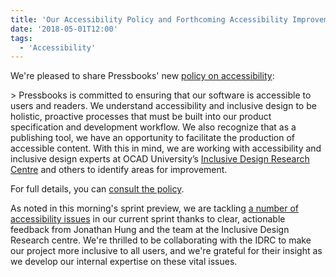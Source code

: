 ```yaml
---
title: 'Our Accessibility Policy and Forthcoming Accessibility Improvements'
date: '2018-05-01T12:00'
tags:
  - 'Accessibility'
---
```


We're pleased to share Pressbooks' new
[policy on accessibility](https://pressbooks.org/accessibility):

\> Pressbooks is committed to ensuring that our software is accessible to users and
readers. We understand accessibility and inclusive design to be holistic, proactive
processes that must be built into our product specification and development workflow. We
also recognize that as a publishing tool, we have an opportunity to facilitate the
production of accessible content. With this in mind, we are working with accessibility and
inclusive design experts at OCAD University’s
[Inclusive Design Research Centre](https://idrc.ocadu.ca) and others to identify areas for
improvement.

For full details, you can [consult the policy](https://pressbooks.org/accessibility).

As noted in this morning's sprint preview, we are tackling
[a number of accessibility issues](https://github.com/pressbooks/pressbooks-book/issues?utf8=%E2%9C%93&q=is%3Aissue+label%3Aa11y+milestone%3A2.3.0)
in our current sprint thanks to clear, actionable feedback from Jonathan Hung and the team
at the Inclusive Design Research centre. We're thrilled to be collaborating with the IDRC
to make our project more inclusive to all users, and we're grateful for their insight as
we develop our internal expertise on these vital issues.
